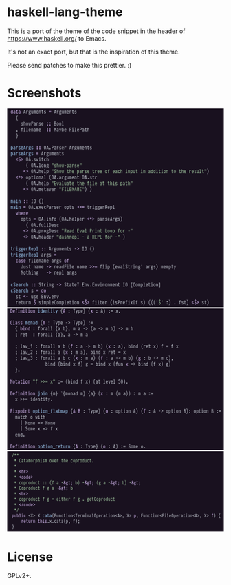 # haskell-lang-theme

This is a port of the theme of the code snippet in the header of
https://www.haskell.org/ to Emacs.

It's not an exact port, but that is the inspiration of this theme.

Please send patches to make this prettier. :)

# Screenshots

<img src="screenshots/1.png" />

<img src="screenshots/2.png" />

<img src="screenshots/3.png" />

# License

GPLv2+.
